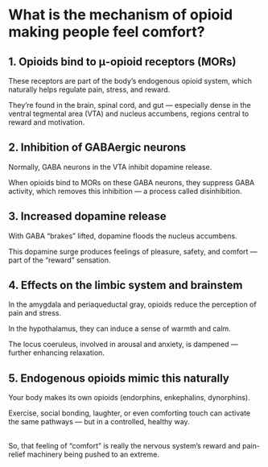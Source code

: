 <h1>What is the mechanism of opioid making people feel comfort?</h1>


<h2>1. Opioids bind to μ-opioid receptors (MORs)</h2>

These receptors are part of the body’s endogenous opioid system, which naturally helps regulate pain, stress, and reward.

They’re found in the brain, spinal cord, and gut — especially dense in the ventral tegmental area (VTA) and nucleus accumbens, regions central to reward and motivation.

<h2>2. Inhibition of GABAergic neurons</h2>

Normally, GABA neurons in the VTA inhibit dopamine release.

When opioids bind to MORs on these GABA neurons, they suppress GABA activity, which removes this inhibition — a process called disinhibition.

<h2>3. Increased dopamine release</h2>

With GABA “brakes” lifted, dopamine floods the nucleus accumbens.

This dopamine surge produces feelings of pleasure, safety, and comfort — part of the “reward” sensation.

<h2>4. Effects on the limbic system and brainstem</h2>

In the amygdala and periaqueductal gray, opioids reduce the perception of pain and stress.

In the hypothalamus, they can induce a sense of warmth and calm.

The locus coeruleus, involved in arousal and anxiety, is dampened — further enhancing relaxation.

<h2>5. Endogenous opioids mimic this naturally</h2>

Your body makes its own opioids (endorphins, enkephalins, dynorphins).

Exercise, social bonding, laughter, or even comforting touch can activate the same pathways — but in a controlled, healthy way.

<br/>
So, that feeling of “comfort” is really the nervous system’s reward and pain-relief machinery being pushed to an extreme.
